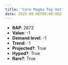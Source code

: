 ```yaml
---
title: 'Core Magma Top Hat'
date: 2025-08-06T00:00:00Z
---
```

- **RAP**: 2672
- **Value**: -1
- **Demand level**: -1
- **Trend**: -1
- **Projected?**: True
- **Hyped?**: True
- **Rare?**: True
